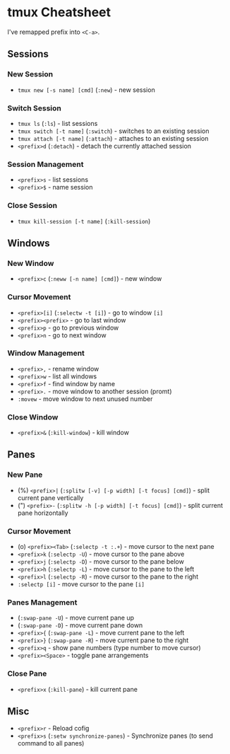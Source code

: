 # tmux Cheatsheet

I've remapped prefix into `<C-a>`.

## Sessions

### New Session

* `tmux new [-s name] [cmd]` (`:new`) - new session

### Switch Session

* `tmux ls` (`:ls`) - list sessions
* `tmux switch [-t name]` (`:switch`) - switches to an existing session
* `tmux attach [-t name]` (`:attach`) - attaches to an existing session
* `<prefix>d` (`:detach`) - detach the currently attached session

### Session Management

* `<prefix>s` - list sessions
* `<prefix>$` - name session

### Close Session

* `tmux kill-session [-t name]` (`:kill-session`)

## Windows

### New Window

* `<prefix>c` (`:neww [-n name] [cmd]`) - new window

### Cursor Movement

* `<prefix>[i]` (`:selectw -t [i]`) - go to window `[i]`
* `<prefix><prefix>` - go to last window
* `<prefix>p` - go to previous window
* `<prefix>n` - go to next window

### Window Management

* `<prefix>,` - rename window
* `<prefix>w` - list all windows
* `<prefix>f` - find window by name
* `<prefix>.` - move window to another session (promt)
* `:movew` - move window to next unused number

### Close Window

* `<prefix>&` (`:kill-window`) - kill window

## Panes

### New Pane

* (%) `<prefix>|` (`:splitw [-v] [-p width] [-t focus] [cmd]`) - split current pane vertically
* (") `<prefix>-` (`:splitw -h [-p width] [-t focus] [cmd]`) - split current pane horizontally

### Cursor Movement

* (o) `<prefix><Tab>` (`:selectp -t :.+`) - move cursor to the next pane
* `<prefix>k` (`:selectp -U`) - move cursor to the pane above
* `<prefix>j` (`:selectp -D`) - move cursor to the pane below
* `<prefix>h` (`:selectp -L`) - move cursor to the pane to the left
* `<prefix>l` (`:selectp -R`) - move cursor to the pane to the right
* `:selectp [i]` - move cursor to the pane `[i]`

### Panes Management

* (`:swap-pane -U`) - move current pane up
* (`:swap-pane -D`) - move current pane down
* `<prefix>{` (`:swap-pane -L`) - move current pane to the left
* `<prefix>}` (`:swap-pane -R`) - move current pane to the right
* `<prefix>q` - show pane numbers (type number to move cursor)
* `<prefix><Space>` - toggle pane arrangements

### Close Pane

* `<prefix>x` (`:kill-pane`) - kill current pane

## Misc

* `<prefix>r` - Reload cofig
* `<prefix>s` (`:setw synchronize-panes`) - Synchronize panes (to send command to all panes)


